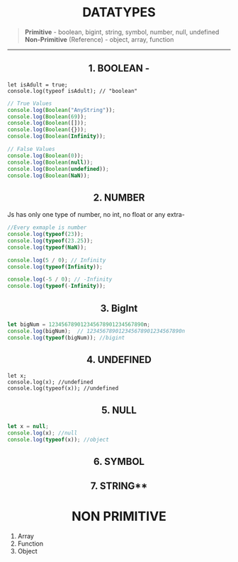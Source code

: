 # <center> DATATYPES

> **Primitive** - boolean, bigint, string, symbol, number, null, undefined  
**Non-Primitive** (Reference) - object, array, function
---



## <center>1. BOOLEAN -
```JS
let isAdult = true;
console.log(typeof isAdult); // "boolean"
```
```js
// True Values
console.log(Boolean("AnyString"));
console.log(Boolean(69));
console.log(Boolean([]));
console.log(Boolean({}));
console.log(Boolean(Infinity));
```
```js
// False Values
console.log(Boolean(0));
console.log(Boolean(null));
console.log(Boolean(undefined));
console.log(Boolean(NaN));
```

## <center>2. NUMBER
Js has only one type of number, no int, no float or any extra-
```js
//Every exmaple is number
console.log(typeof(23));
console.log(typeof(23.25));
console.log(typeof(NaN));

console.log(5 / 0); // Infinity
console.log(typeof(Infinity));

console.log(-5 / 0); // -Infinity
console.log(typeof(-Infinity));
```

## <center>3. BigInt
```js
let bigNum = 123456789012345678901234567890n;
console.log(bigNum);  // 123456789012345678901234567890n
console.log(typeof(bigNum)); //bigint
```


## <center>4. UNDEFINED

```JS
let x;
console.log(x); //undefined
console.log(typeof(x)); //undefined
```

## <center>5. NULL
```js
let x = null;
console.log(x); //null
console.log(typeof(x)); //object
```

## <center>6. SYMBOL

## <center>7. STRING**

# <CENTER> NON PRIMITIVE
1. Array
2. Function
3. Object

